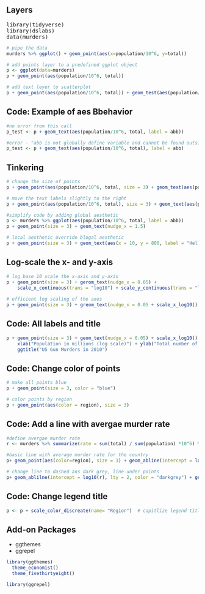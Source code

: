 <h2>Layers</h2>

<pre>
library(tidyverse)
library(dslabs)
data(murders)
</pre>

```R
# pipe the data
murders %>% ggplot() + geom_point(aes(x=population/10^6, y=total))

# add points layer to a predefined ggplot object
p <- ggplot(data=murders)
p + geom_point(aes(population/10^6, total))

# add text leyer to scatterplot
p + geom_point(aes(population/10^6, total)) + geom_test(aes(population/10^6, total, label = abb))
```

<h2>Code: Example of aes Bbehavior</h2>

```R
#no error from this call
p_test <- p + geom_text(aes(population/10^6, total, label = abb))

#error - "abb is not globally define variable and cannot be found outside of aes
p_test <- p + geom_text(aes(population/10^6, total), label = abb)
```

<h2>Tinkering</h2>

```R
# change the size of points
p + geom_point(aes(population/10^6, total, size = 3) + geom_text(aes(population/10^6, total, label = abb))

# move the text labels slightly to the right
p + geom_point(aes(population/10^6, total), size = 3) + geom_text(aes(population/10^, total, label = abb) nudge_x = 1)

#simplify code by adding global aesthetic
p <- murders %>% ggplot(aes(population/10^6, total, label = abb))
p + geom_point(size = 3) + geom_text(nudge_x = 1.5)

# local aesthetic override blogal aesthetic
p + geom_point(size = 3) + geom_text(aes(x = 10, y = 800, label = "Hello there!"))
```

<h2>Log-scale the x- and y-axis</h2>

```R
# log base 10 scale the x-axis and y-axis
p + geom_point(size = 3) + gerom_text(nudge_x = 0.05) + 
    scale_x_continuous(trans = "log10") + scale_y_continuous(trans = "log10")
    
# efficient log scaling of the axes
p + geom_point(size = 3) + greom_text(nudge_x = 0.05 + scale_x_log10() + scale_y_log10()
```

<h2>Code: All labels and title</h2>

```R
p + geom_point(size = 3) + geom_text(nudge_x = 0.05) + scale_x_log10() + scale_y_log10() +
    xlab("Population in millions (log scale)") + ylab("Total number of murders (log scale)") +
    ggtitle("US Gun Murders in 2010")
```

<h2>Code: Change color of points</h2>

```R
# make all points blue
p + geom_point(size = 3, color = "blue")

# color points by region
p + geom_point(aes(color = region), size = 3)
```

<h2>Code: Add a line with avergae murder rate</h2>

```R
#define avergae murder rate
r <- murders %>% summarize(rate = sum(total) / sum(population) *10^6) %>% pull(rate)

#basic line with average murder rate for the country
p+ geom_point(aes(color=region), size = 3) + geom_abline(intercept = log10(r)  # slope is default of 1

# change line to dashed ans dark grey, line under points
p+ geom_ablilne(intercept = log10(r), lty = 2, color = "darkgrey") + geom_point(aes(color = region), size = 3)
```

<h2>Code: Change legend title</h2>

```R
p <- p + scale_color_discreate(name= "Region")  # capitlize legend title
```

<h2>Add-on Packages</h2>

- ggthemes
- ggrepel

```R
library(ggthemes)
  theme_economist()
  theme_fivethirtyeight()

library(ggrepel)
```


